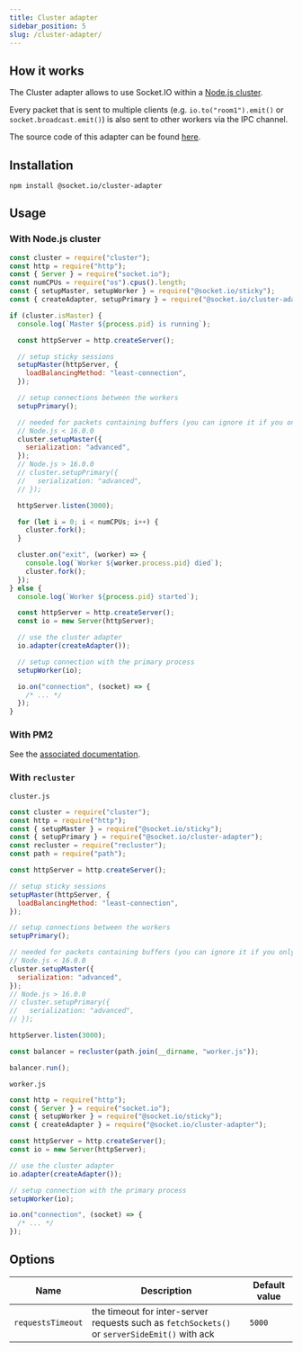 ```yaml
---
title: Cluster adapter
sidebar_position: 5
slug: /cluster-adapter/
---
```


## How it works

The Cluster adapter allows to use Socket.IO within a [Node.js cluster](https://nodejs.org/api/cluster.html).

Every packet that is sent to multiple clients (e.g. `io.to("room1").emit()` or `socket.broadcast.emit()`) is also sent to other workers via the IPC channel.

The source code of this adapter can be found [here](https://github.com/socketio/socket.io-cluster-adapter).

## Installation

```
npm install @socket.io/cluster-adapter
```

## Usage

### With Node.js cluster

```js
const cluster = require("cluster");
const http = require("http");
const { Server } = require("socket.io");
const numCPUs = require("os").cpus().length;
const { setupMaster, setupWorker } = require("@socket.io/sticky");
const { createAdapter, setupPrimary } = require("@socket.io/cluster-adapter");

if (cluster.isMaster) {
  console.log(`Master ${process.pid} is running`);

  const httpServer = http.createServer();

  // setup sticky sessions
  setupMaster(httpServer, {
    loadBalancingMethod: "least-connection",
  });

  // setup connections between the workers
  setupPrimary();

  // needed for packets containing buffers (you can ignore it if you only send plaintext objects)
  // Node.js < 16.0.0
  cluster.setupMaster({
    serialization: "advanced",
  });
  // Node.js > 16.0.0
  // cluster.setupPrimary({
  //   serialization: "advanced",
  // });

  httpServer.listen(3000);

  for (let i = 0; i < numCPUs; i++) {
    cluster.fork();
  }

  cluster.on("exit", (worker) => {
    console.log(`Worker ${worker.process.pid} died`);
    cluster.fork();
  });
} else {
  console.log(`Worker ${process.pid} started`);

  const httpServer = http.createServer();
  const io = new Server(httpServer);

  // use the cluster adapter
  io.adapter(createAdapter());

  // setup connection with the primary process
  setupWorker(io);

  io.on("connection", (socket) => {
    /* ... */
  });
}
```

### With PM2

See the [associated documentation](/docs/v4/pm2/).

### With `recluster`

`cluster.js`

```js
const cluster = require("cluster");
const http = require("http");
const { setupMaster } = require("@socket.io/sticky");
const { setupPrimary } = require("@socket.io/cluster-adapter");
const recluster = require("recluster");
const path = require("path");

const httpServer = http.createServer();

// setup sticky sessions
setupMaster(httpServer, {
  loadBalancingMethod: "least-connection",
});

// setup connections between the workers
setupPrimary();

// needed for packets containing buffers (you can ignore it if you only send plaintext objects)
// Node.js < 16.0.0
cluster.setupMaster({
  serialization: "advanced",
});
// Node.js > 16.0.0
// cluster.setupPrimary({
//   serialization: "advanced",
// });

httpServer.listen(3000);

const balancer = recluster(path.join(__dirname, "worker.js"));

balancer.run();
```

`worker.js`

```js
const http = require("http");
const { Server } = require("socket.io");
const { setupWorker } = require("@socket.io/sticky");
const { createAdapter } = require("@socket.io/cluster-adapter");

const httpServer = http.createServer();
const io = new Server(httpServer);

// use the cluster adapter
io.adapter(createAdapter());

// setup connection with the primary process
setupWorker(io);

io.on("connection", (socket) => {
  /* ... */
});
```

## Options

| Name | Description | Default value |
| ---- | ----------- | ------------- |
| `requestsTimeout` | the timeout for inter-server requests such as `fetchSockets()` or `serverSideEmit()` with ack | `5000` |
